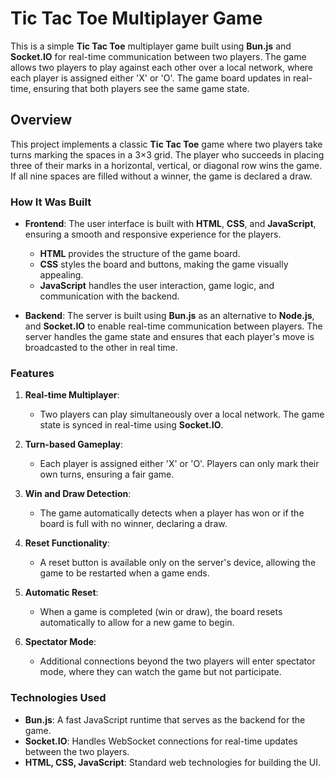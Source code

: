 # Tic Tac Toe Multiplayer Game

This is a simple **Tic Tac Toe** multiplayer game built using **Bun.js** and **Socket.IO** for real-time communication between two players. The game allows two players to play against each other over a local network, where each player is assigned either 'X' or 'O'. The game board updates in real-time, ensuring that both players see the same game state.

## Overview

This project implements a classic **Tic Tac Toe** game where two players take turns marking the spaces in a 3×3 grid. The player who succeeds in placing three of their marks in a horizontal, vertical, or diagonal row wins the game. If all nine spaces are filled without a winner, the game is declared a draw.

### How It Was Built

- **Frontend**: The user interface is built with **HTML**, **CSS**, and **JavaScript**, ensuring a smooth and responsive experience for the players.
  - **HTML** provides the structure of the game board.
  - **CSS** styles the board and buttons, making the game visually appealing.
  - **JavaScript** handles the user interaction, game logic, and communication with the backend.
  
- **Backend**: The server is built using **Bun.js** as an alternative to **Node.js**, and **Socket.IO** to enable real-time communication between players. The server handles the game state and ensures that each player's move is broadcasted to the other in real time.

### Features

1. **Real-time Multiplayer**: 
   - Two players can play simultaneously over a local network. The game state is synced in real-time using **Socket.IO**.
   
2. **Turn-based Gameplay**:
   - Each player is assigned either 'X' or 'O'. Players can only mark their own turns, ensuring a fair game.
   
3. **Win and Draw Detection**:
   - The game automatically detects when a player has won or if the board is full with no winner, declaring a draw.
   
4. **Reset Functionality**:
   - A reset button is available only on the server's device, allowing the game to be restarted when a game ends.

5. **Automatic Reset**:
   - When a game is completed (win or draw), the board resets automatically to allow for a new game to begin.

6. **Spectator Mode**:
   - Additional connections beyond the two players will enter spectator mode, where they can watch the game but not participate.

### Technologies Used

- **Bun.js**: A fast JavaScript runtime that serves as the backend for the game.
- **Socket.IO**: Handles WebSocket connections for real-time updates between the two players.
- **HTML, CSS, JavaScript**: Standard web technologies for building the UI.
